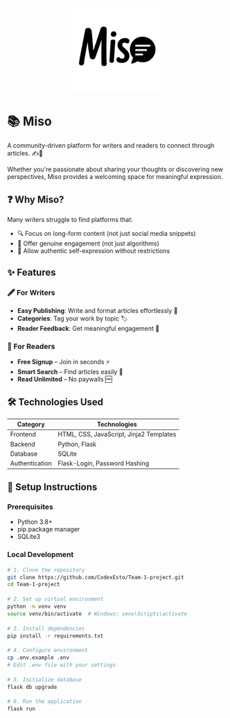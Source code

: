 # <div align="center"><img src="static/images/logo.png" alt="Miso Logo" width="200"/></div>

# 📚 Miso

A community-driven platform for writers and readers to connect through articles. ✍️📖

Whether you're passionate about sharing your thoughts or discovering new perspectives, Miso provides a welcoming space for meaningful expression. 

## ❓ Why Miso?

Many writers struggle to find platforms that:

- 🔍 Focus on long-form content (not just social media snippets)
- 💬 Offer genuine engagement (not just algorithms)
- 🎨 Allow authentic self-expression without restrictions

## ✨ Features

### 🖋️ For Writers

- **Easy Publishing**: Write and format articles effortlessly 🚀
- **Categories**: Tag your work by topic 🏷️
- **Reader Feedback**: Get meaningful engagement 💌

### 👀 For Readers

- **Free Signup** – Join in seconds ⚡
- **Smart Search** – Find articles easily 🔎
- **Read Unlimited** – No paywalls 🆓

## 🛠️ Technologies Used
| Category       | Technologies |  
|---------------|-------------|  
| Frontend      | HTML, CSS, JavaScript, Jinja2 Templates |  
| Backend       | Python, Flask |  
| Database      | SQLite |  
| Authentication| Flask-Login, Password Hashing |  



## 🚀 Setup Instructions

### Prerequisites
- Python 3.8+
- pip package manager
- SQLite3

### Local Development
```bash
# 1. Clone the repository
git clone https://github.com/CodexEsto/Team-1-project.git
cd Team-1-project

# 2. Set up virtual environment
python -m venv venv
source venv/bin/activate  # Windows: venv\Scripts\activate

# 3. Install dependencies
pip install -r requirements.txt

# 4. Configure environment
cp .env.example .env
# Edit .env file with your settings

# 5. Initialize database
flask db upgrade

# 6. Run the application
flask run
